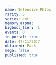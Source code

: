 ```yaml
---
name: Defensive Phlox
rarity: 5
series: ent
memory_alpha:
bigbook_tier: -1
events: 0
in_portal: true
date: 07/11/2017
obtained: Pack
mega: false
published: true
---
```



